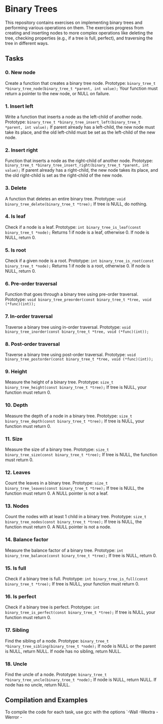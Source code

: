 # Binary Trees

This repository contains exercises on implementing binary trees and performing various operations on them. The exercises progress from creating and inserting nodes to more complex operations like deleting the tree, checking properties (e.g., if a tree is full, perfect), and traversing the tree in different ways.

## Tasks

### 0. New node
Create a function that creates a binary tree node. Prototype: `binary_tree_t *binary_tree_node(binary_tree_t *parent, int value);` Your function must return a pointer to the new node, or NULL on failure.

### 1. Insert left
Write a function that inserts a node as the left-child of another node. Prototype: `binary_tree_t *binary_tree_insert_left(binary_tree_t *parent, int value);` If parent already has a left-child, the new node must take its place, and the old left-child must be set as the left-child of the new node.

### 2. Insert right
Function that inserts a node as the right-child of another node. Prototype: `binary_tree_t *binary_tree_insert_right(binary_tree_t *parent, int value);` If parent already has a right-child, the new node takes its place, and the old right-child is set as the right-child of the new node.

### 3. Delete
A function that deletes an entire binary tree. Prototype: `void binary_tree_delete(binary_tree_t *tree);` If tree is NULL, do nothing.

### 4. Is leaf
Check if a node is a leaf. Prototype: `int binary_tree_is_leaf(const binary_tree_t *node);` Returns 1 if node is a leaf, otherwise 0. If node is NULL, return 0.

### 5. Is root
Check if a given node is a root. Prototype: `int binary_tree_is_root(const binary_tree_t *node);` Returns 1 if node is a root, otherwise 0. If node is NULL, return 0.

### 6. Pre-order traversal
Function that goes through a binary tree using pre-order traversal. Prototype: `void binary_tree_preorder(const binary_tree_t *tree, void (*func)(int));`

### 7. In-order traversal
Traverse a binary tree using in-order traversal. Prototype: `void binary_tree_inorder(const binary_tree_t *tree, void (*func)(int));`

### 8. Post-order traversal
Traverse a binary tree using post-order traversal. Prototype: `void binary_tree_postorder(const binary_tree_t *tree, void (*func)(int));`

### 9. Height
Measure the height of a binary tree. Prototype: `size_t binary_tree_height(const binary_tree_t *tree);` If tree is NULL, your function must return 0.

### 10. Depth
Measure the depth of a node in a binary tree. Prototype: `size_t binary_tree_depth(const binary_tree_t *tree);` If tree is NULL, your function must return 0.

### 11. Size
Measure the size of a binary tree. Prototype: `size_t binary_tree_size(const binary_tree_t *tree);` If tree is NULL, the function must return 0.

### 12. Leaves
Count the leaves in a binary tree. Prototype: `size_t binary_tree_leaves(const binary_tree_t *tree);` If tree is NULL, the function must return 0. A NULL pointer is not a leaf.

### 13. Nodes
Count the nodes with at least 1 child in a binary tree. Prototype: `size_t binary_tree_nodes(const binary_tree_t *tree);` If tree is NULL, the function must return 0. A NULL pointer is not a node.

### 14. Balance factor
Measure the balance factor of a binary tree. Prototype: `int binary_tree_balance(const binary_tree_t *tree);` If tree is NULL, return 0.

### 15. Is full
Check if a binary tree is full. Prototype: `int binary_tree_is_full(const binary_tree_t *tree);` If tree is NULL, your function must return 0.

### 16. Is perfect
Check if a binary tree is perfect. Prototype: `int binary_tree_is_perfect(const binary_tree_t *tree);` If tree is NULL, your function must return 0.

### 17. Sibling
Find the sibling of a node. Prototype: `binary_tree_t *binary_tree_sibling(binary_tree_t *node);` If node is NULL or the parent is NULL, return NULL. If node has no sibling, return NULL.

### 18. Uncle
Find the uncle of a node. Prototype: `binary_tree_t *binary_tree_uncle(binary_tree_t *node);` If node is NULL, return NULL. If node has no uncle, return NULL.

## Compilation and Examples
To compile the code for each task, use gcc with the options `-Wall -Wextra -Werror -
